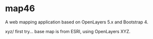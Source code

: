﻿# map46

A web mapping application based on OpenLayers 5.x and Bootstrap 4.

xyz/ first try... base map is from ESRI, using OpenLayers XYZ.


